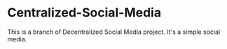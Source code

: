 # Centralized-Social-Media
This is a branch of Decentralized Social Media project. It's a simple social media.
